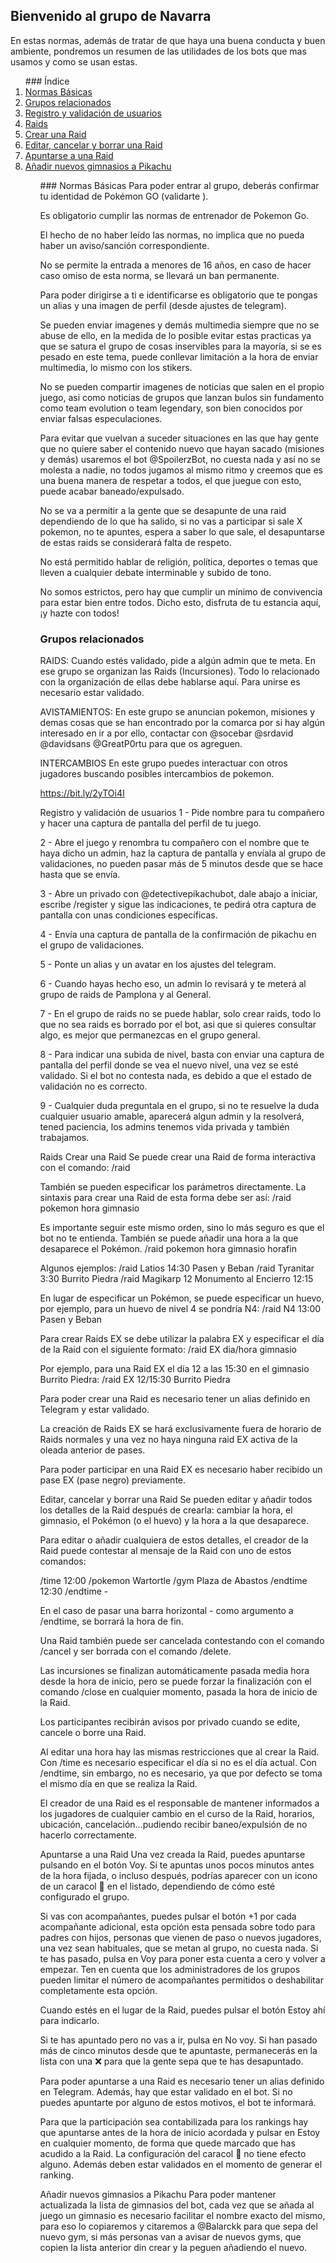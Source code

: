 ## Bienvenido al grupo de Navarra
En estas normas, además de tratar de que haya una buena conducta y buen ambiente, pondremos un resumen de las utilidades de los bots que mas usamos y como se usan estas.
<ol>
### Índice
<li><a href="#normas-basicas">Normas Básicas</a></li>
<li><a href="#grupos-relacionados">Grupos relacionados</a></li>
<li><a href="#registro-y-validacion">Registro y validación de usuarios</a></li>
<li><a href="#raids">Raids</a></li>
<li><a href="#raids1">Crear una Raid</a></li>
<li><a href="#raids2">Editar, cancelar y borrar una Raid</a></li>
<li><a href="#raids3">Apuntarse a una Raid</a></li>
<li><a href="#raids4">Añadir nuevos gimnasios a Pikachu</a></li>
<ol>
### Normas Básicas
Para poder entrar al grupo, deberás confirmar tu identidad de Pokémon GO (validarte ).

Es obligatorio cumplir las normas de entrenador de Pokemon Go.

El hecho de no haber leído las normas, no implica que no pueda haber un aviso/sanción correspondiente.

No se permite la entrada a menores de 16 años, en caso de hacer caso omiso de esta norma, se llevará un ban permanente.

Para poder dirigirse a ti e identificarse es obligatorio que te pongas un alias y una imagen de perfil (desde ajustes de telegram).

Se pueden enviar imagenes y demás multimedia siempre que no se abuse de ello, en la medida de lo posible evitar estas practicas ya que se satura el grupo de cosas inservibles para la mayoría, si se es pesado en este tema, puede conllevar limitación a la hora de enviar multimedia, lo mismo con los stikers.

No se pueden compartir imagenes de noticias que salen en el propio juego, asi como noticias de grupos que lanzan bulos sin fundamento como team evolution o team legendary, son bien conocidos por enviar falsas especulaciones.

Para evitar que vuelvan a suceder situaciones en las que hay gente que no quiere saber el contenido nuevo que hayan sacado (misiones y demás) usaremos el bot @SpoilerzBot, no cuesta nada y así no se molesta a nadie, no todos jugamos al mismo ritmo y creemos que es una buena manera de respetar a todos, el que juegue con esto, puede acabar baneado/expulsado.

No se va a permitir a la gente que se desapunte de una raid dependiendo de lo que ha salido, si no vas a participar si sale X pokemon, no te apuntes, espera a saber lo que sale, el desapuntarse de estas raids se considerará falta de respeto.

No está permitido hablar de religión, política, deportes o temas que lleven a cualquier debate interminable y subido de tono.

No somos estrictos, pero hay que cumplir un mínimo de convivencia para estar bien entre todos. Dicho esto, disfruta de tu estancia aquí, ¡y hazte con todos!

### Grupos relacionados
RAIDS: Cuando estés validado, pide a algún admin que te meta. En ese grupo se organizan las Raids (Incursiones). Todo lo relacionado con la organización de ellas debe hablarse aquí. Para unirse es necesario estar validado.

AVISTAMIENTOS: En este grupo se anuncian pokemon, misiones y demas cosas que se han encontrado por la comarca por si hay algún interesado en ir a por ello, contactar con @socebar @srdavid @davidsans @GreatP0rtu para que os agreguen.

INTERCAMBIOS En este grupo puedes interactuar con otros jugadores buscando posibles intercambios de pokemon.

https://bit.ly/2yTOi4I

Registro y validación de usuarios
1 - Pide nombre para tu compañero y hacer una captura de pantalla del perfil de tu juego.

2 - Abre el juego y renombra tu compañero con el nombre que te haya dicho un admin, haz la captura de pantalla y envíala al grupo de validaciones, no pueden pasar más de 5 minutos desde que se hace hasta que se envía.

3 - Abre un privado con @detectivepikachubot, dale abajo a iniciar, escribe /register y sigue las indicaciones, te pedirá otra captura de pantalla con unas condiciones específicas.

4 - Envía una captura de pantalla de la confirmación de pikachu en el grupo de validaciones.

5 - Ponte un alias y un avatar en los ajustes del telegram.

6 - Cuando hayas hecho eso, un admin lo revisará y te meterá al grupo de raids de Pamplona y al General.

7 - En el grupo de raids no se puede hablar, solo crear raids, todo lo que no sea raids es borrado por el bot, asi que si quieres consultar algo, es mejor que permanezcas en el grupo general.

8 - Para indicar una subida de nivel, basta con enviar una captura de pantalla del perfil donde se vea el nuevo nivel, una vez se esté validado. Si el bot no contesta nada, es debido a que el estado de validación no es correcto.

9 - Cualquier duda preguntala en el grupo, si no te resuelve la duda cualquier usuario amable, aparecerá algun admin y la resolverá, tened paciencia, los admins tenemos vida privada y también trabajamos.

Raids
Crear una Raid
Se puede crear una Raid de forma interactiva con el comando:
/raid

También se pueden especificar los parámetros directamente. La sintaxis para crear una Raid de esta forma debe ser así:
/raid pokemon hora gimnasio

Es importante seguir este mismo orden, sino lo más seguro es que el bot no te entienda. También se puede añadir una hora a la que desaparece el Pokémon.
/raid pokemon hora gimnasio horafin

Algunos ejemplos:
/raid Latios 14:30 Pasen y Beban /raid Tyranitar 3:30 Burrito Piedra /raid Magikarp 12 Monumento al Encierro 12:15

En lugar de especificar un Pokémon, se puede especificar un huevo, por ejemplo, para un huevo de nivel 4 se pondría N4:
/raid N4 13:00 Pasen y Beban

Para crear Raids EX se debe utilizar la palabra EX y especificar el día de la Raid con el siguiente formato:
/raid EX dia/hora gimnasio

Por ejemplo, para una Raid EX el día 12 a las 15:30 en el gimnasio Burrito Piedra:
/raid EX 12/15:30 Burrito Piedra

Para poder crear una Raid es necesario tener un alias definido en Telegram y estar validado.

La creación de Raids EX se hará exclusivamente fuera de horario de Raids normales y una vez no haya ninguna raid EX activa de la oleada anterior de pases.

Para poder participar en una Raid EX es necesario haber recibido un pase EX (pase negro) previamente.

Editar, cancelar y borrar una Raid
Se pueden editar y añadir todos los detalles de la Raid después de crearla: cambiar la hora, el gimnasio, el Pokémon (o el huevo) y la hora a la que desaparece.

Para editar o añadir cualquiera de estos detalles, el creador de la Raid puede contestar al mensaje de la Raid con uno de estos comandos:

/time 12:00 /pokemon Wartortle /gym Plaza de Abastos /endtime 12:30 /endtime -

En el caso de pasar una barra horizontal - como argumento a /endtime, se borrará la hora de fin.

Una Raid también puede ser cancelada contestando con el comando /cancel y ser borrada con el comando /delete.

Las incursiones se finalizan automáticamente pasada media hora desde la hora de inicio, pero se puede forzar la finalización con el comando /close en cualquier momento, pasada la hora de inicio de la Raid.

Los participantes recibirán avisos por privado cuando se edite, cancele o borre una Raid.

Al editar una hora hay las mismas restricciones que al crear la Raid. Con /time es necesario especificar el día si no es el día actual. Con /endtime, sin embargo, no es necesario, ya que por defecto se toma el mismo día en que se realiza la Raid.

El creador de una Raid es el responsable de mantener informados a los jugadores de cualquier cambio en el curso de la Raid, horarios, ubicación, cancelación…pudiendo recibir baneo/expulsión de no hacerlo correctamente.

Apuntarse a una Raid
Una vez creada la Raid, puedes apuntarse pulsando en el botón Voy. Si te apuntas unos pocos minutos antes de la hora fijada, o incluso después, podrías aparecer con un icono de un caracol 🐌 en el listado, dependiendo de cómo esté configurado el grupo.

Si vas con acompañantes, puedes pulsar el botón +1 por cada acompañante adicional, esta opción esta pensada sobre todo para padres con hijos, personas que vienen de paso o nuevos jugadores, una vez sean habituales, que se metan al grupo, no cuesta nada. Si te has pasado, pulsa en Voy para poner esta cuenta a cero y volver a empezar. Ten en cuenta que los administradores de los grupos pueden limitar el número de acompañantes permitidos o deshabilitar completamente esta opción.

Cuando estés en el lugar de la Raid, puedes pulsar el botón Estoy ahí para indicarlo.

Si te has apuntado pero no vas a ir, pulsa en No voy. Si han pasado más de cinco minutos desde que te apuntaste, permanecerás en la lista con una ❌ para que la gente sepa que te has desapuntado.

Para poder apuntarse a una Raid es necesario tener un alias definido en Telegram. Además, hay que estar validado en el bot. Si no puedes apuntarte por alguno de estos motivos, el bot te informará.

Para que la participación sea contabilizada para los rankings hay que apuntarse antes de la hora de inicio acordada y pulsar en Estoy en cualquier momento, de forma que quede marcado que has acudido a la Raid. La configuración del caracol 🐌 no tiene efecto alguno. Además deben estar validados en el momento de generar el ranking.

Añadir nuevos gimnasios a Pikachu
Para poder mantener actualizada la lista de gimnasios del bot, cada vez que se añada al juego un gimnasio es necesario facilitar el nombre exacto del mismo, para eso lo copiaremos y citaremos a @Balarckk para que sepa del nuevo gym, si más personas van a avisar de nuevos gyms, que copien la lista anterior din crear y la peguen añadiendo el nuevo.
